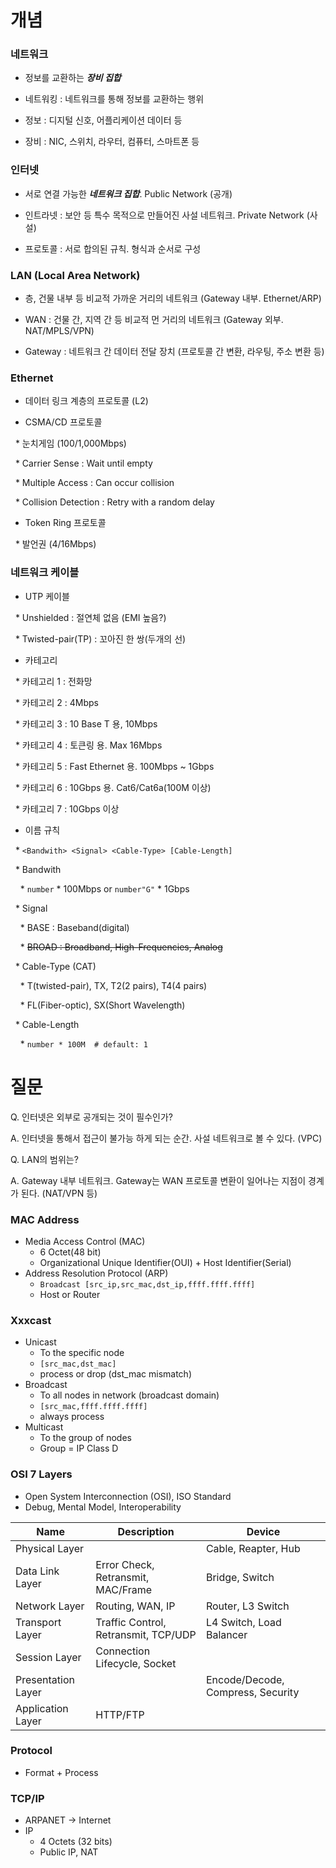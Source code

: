 
# 개념
### 네트워크
 

* 정보를 교환하는 ***장비 집합***

* 네트워킹 : 네트워크를 통해 정보를 교환하는 행위

* 정보 : 디지털 신호, 어플리케이션 데이터 등

* 장비 : NIC, 스위치, 라우터, 컴퓨터, 스마트폰 등

  

### 인터넷

  

* 서로 연결 가능한 ***네트워크 집합***. Public Network (공개)

* 인트라넷 : 보안 등 특수 목적으로 만들어진 사설 네트워크. Private Network (사설)

* 프로토콜 : 서로 합의된 규칙. 형식과 순서로 구성

  

### LAN (Local Area Network)

  

* 층, 건물 내부 등 비교적 가까운 거리의 네트워크 (Gateway 내부. Ethernet/ARP)

* WAN : 건물 간, 지역 간 등 비교적 먼 거리의 네트워크 (Gateway 외부. NAT/MPLS/VPN)

* Gateway : 네트워크 간 데이터 전달 장치 (프로토콜 간 변환, 라우팅, 주소 변환 등)

  

### Ethernet

  

* 데이터 링크 계층의 프로토콜 (L2)

* CSMA/CD 프로토콜

  * 눈치게임 (100/1,000Mbps)

  * Carrier Sense : Wait until empty

  * Multiple Access : Can occur collision

  * Collision Detection : Retry with a random delay

* Token Ring 프로토콜

  * 발언권 (4/16Mbps)

  

### 네트워크 케이블

  

* UTP 케이블

  * Unshielded : 절연체 없음 (EMI 높음?)

  * Twisted-pair(TP) : 꼬아진 한 쌍(두개의 선)

* 카테고리

  * 카테고리 1 : 전화망

  * 카테고리 2 : 4Mbps

  * 카테고리 3 : 10 Base T 용, 10Mbps

  * 카테고리 4 : 토큰링 용. Max 16Mbps

  * 카테고리 5 : Fast Ethernet 용. 100Mbps ~ 1Gbps

  * 카테고리 6 : 10Gbps 용. Cat6/Cat6a(100M 이상)

  * 카테고리 7 : 10Gbps 이상

* 이름 규칙

  * `<Bandwith> <Signal> <Cable-Type> [Cable-Length]`

  * Bandwith

    * `number` * 100Mbps or `number"G"` * 1Gbps

  * Signal

    * BASE : Baseband(digital)

    * ~~BROAD : Broadband, High-Frequencies, Analog~~

  * Cable-Type (CAT)

    * T(twisted-pair), TX, T2(2 pairs), T4(4 pairs)

    * FL(Fiber-optic), SX(Short Wavelength)

  * Cable-Length

    * `number * 100M  # default: 1`

  

# 질문

  

Q. 인터넷은 외부로 공개되는 것이 필수인가?

A. 인터넷을 통해서 접근이 불가능 하게 되는 순간. 사설 네트워크로 볼 수 있다. (VPC)

  

Q. LAN의 범위는?

A. Gateway 내부 네트워크. Gateway는 WAN 프로토콜 변환이 일어나는 지점이 경계가 된다. (NAT/VPN 등)

### MAC Address
* Media Access Control (MAC)
	* 6 Octet(48 bit)
	* Organizational Unique Identifier(OUI) + Host Identifier(Serial)
* Address Resolution Protocol (ARP)
	* `Broadcast [src_ip,src_mac,dst_ip,ffff.ffff.ffff]`
	* Host or Router
### Xxxcast
* Unicast
	* To the specific node
	* `[src_mac,dst_mac]`
	* process or drop (dst_mac mismatch)
* Broadcast
	* To all nodes in network (broadcast domain)
	* `[src_mac,ffff.ffff.ffff]`
	* always process
* Multicast
	* To the group of nodes
	* Group = IP Class D
### OSI 7 Layers
* Open System Interconnection (OSI), ISO Standard
* Debug, Mental Model, Interoperability

| Name               | Description                          | Device                            |
| ------------------ | ------------------------------------ | --------------------------------- |
| Physical Layer     |                                      | Cable, Reapter, Hub               |
| Data Link Layer    | Error Check, Retransmit, MAC/Frame   | Bridge, Switch                    |
| Network Layer      | Routing, WAN, IP                     | Router, L3 Switch                 |
| Transport Layer    | Traffic Control, Retransmit, TCP/UDP | L4 Switch, Load Balancer          |
| Session Layer      | Connection Lifecycle, Socket         |                                   |
| Presentation Layer |                                      | Encode/Decode, Compress, Security |
| Application Layer  | HTTP/FTP                             |                                   |
### Protocol
* Format + Process
### TCP/IP
* ARPANET -> Internet
* IP
	* 4 Octets (32 bits)
	* Public IP, NAT